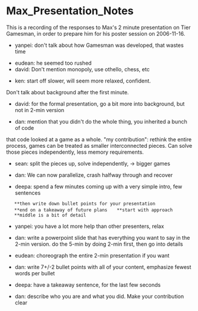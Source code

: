 Max\_Presentation\_Notes
========================

This is a recording of the responses to Max's 2 minute presentation on Tier Gamesman, in order to prepare him for his poster session on 2006-11-16.

-   yanpei: don't talk about how Gamesman was developed, that wastes time

<!-- -->

-   eudean: he seemed too rushed
-   david: Don't mention monopoly, use othello, chess, etc

<!-- -->

-   ken: start off slower, will seem more relaxed, confident.

Don't talk about background after the first minute.

-   david: for the formal presentation, go a bit more into background, but not in 2-min version

<!-- -->

-   dan: mention that you didn't do the whole thing, you inherited a bunch of code

that code looked at a game as a whole. "my contribution": rethink the entire process, games can be treated as smaller interconnected pieces. Can solve those pieces independently, less memory requirements.

-   sean: split the pieces up, solve independently, -&gt; bigger games

<!-- -->

-   dan: We can now parallelize, crash halfway through and recover

<!-- -->

-   deepa: spend a few minutes coming up with a very simple intro, few sentences

`   **then write down bullet points for your presentation`
`   **end on a takeaway of future plans`
`   **start with approach`
`   **middle is a bit of detail`

-   yanpei: you have a lot more help than other presenters, relax

<!-- -->

-   dan: write a powerpoint slide that has everything you want to say in the 2-min version. do the 5-min by doing 2-min first, then go into details

<!-- -->

-   eudean: choreograph the entire 2-min presentation if you want

<!-- -->

-   dan: write 7+/-2 bullet points with all of your content, emphasize fewest words per bullet

<!-- -->

-   deepa: have a takeaway sentence, for the last few seconds

<!-- -->

-   dan: describe who you are and what you did. Make your contribution clear

